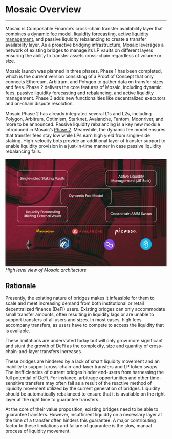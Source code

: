 # Mosaic Overview

---

Mosaic is Composable Finance’s cross-chain transfer availability layer that combines a 
[dynamic fee model](https://medium.com/composable-finance/the-dynamic-fee-model-powering-mosaics-transfer-availability-layer-f91011309592), 
[liquidity forecasting](https://medium.com/composable-finance/liquidity-forecasting-in-mosaic-part-iv-machine-learning-based-methods-17e8f2e5de14), 
[active liquidity management](https://composablefi.medium.com/understanding-mosaics-active-management-e1894fc90a00), and 
passive liquidity rebalancing to create a transfer availability layer. As a proactive bridging infrastructure, 
Mosaic leverages a network of existing bridges to manage its LP vaults on different layers ensuring the ability to 
transfer assets cross-chain regardless of volume or size.

Mosaic launch was planned in three phases. Phase 1 has been completed, which is the current version consisting of a 
Proof of Concept that only connects Ethereum, Arbitrum, and Polygon to gather data on transfer sizes and fees. 
Phase 2 delivers the core features of Mosaic, including dynamic fees, passive liquidity forecasting and rebalancing, 
and active liquidity management. Phase 3 adds new functionalities like decentralized executors and on-chain dispute 
resolution. 

Mosaic Phase 2 has already integrated several L1s and L2s, including Polygon, Arbitrum, Optimism, Starknet, Avalanche, 
Fantom, Moonriver, and more to be announced. Passive liquidity rebalancing is a key new module introduced in Mosaic’s 
[Phase 2](https://medium.com/composable-finance/introducing-mosaic-phase-2-10d1bfe5f6f8). 
Meanwhile, the dynamic fee model ensures that transfer fees stay low while LPs earn high yield from single-side staking. 
High-velocity bots provide an additional layer of transfer support to enable liquidity provision in a just-in-time 
manner in case passive liquidity rebalancing fails.


![mosaic_architecture](./mosaic-architecture.png)
*High level view of Mosaic architecture*


## Rationale

Presently, the existing nature of bridges makes it infeasible for them to scale and meet increasing demand from both 
institutional or retail decentralized finance (DeFi) users. Existing bridges can only accommodate small transfer amounts, 
often resulting in liquidity lags or are unable to support transfers of all users and sizes. 
In most cases, high fees accompany transfers, as users have to compete to access the liquidity that is available. 

These limitations are understated today but will only grow more significant and stunt the growth of DeFi as the 
complexity, size and quantity of cross-chain-and-layer transfers increases.

These bridges are hindered by a lack of smart liquidity movement and an inability to support cross-chain-and-layer 
transfers and LP token swaps. The inefficiencies of current bridges hinder end-users from harnessing the full potential 
of DeFi. For instance, arbitrage opportunities and other time-sensitive transfers may often fail as a result of the 
reactive method of liquidity movement utilized by the current generation of bridges. Liquidity should be automatically 
rebalanced to ensure that it is available on the right layer at the right time to guarantee transfers.

At the core of their value proposition, existing bridges need to be able to guarantee transfers. However, insufficient 
liquidity on a necessary layer at the time of a transfer often hinders this guarantee. A major contributing factor to 
these limitations and failure of guarantee is the slow, manual process of liquidity movement.
